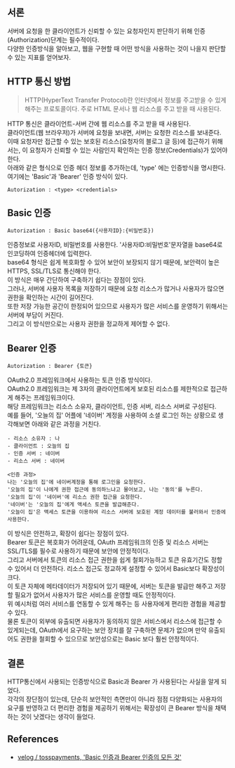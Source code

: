 ## 서론
서버에 요청을 한 클라이언트가 신뢰할 수 있는 요청자인지 판단하기 위해 인증(Authorization)단계는 필수적이다.   
다양한 인증방식을 알아보고, 웹을 구현할 때 어떤 방식을 사용하는 것이 나을지 판단할 수 있는 지표를 얻어보자.


## HTTP 통신 방법
> HTTP(HyperText Transfer Protocol)란 인터넷에서 정보를 주고받을 수 있게 해주는 프로토콜이다. 주로 HTML 문서나 웹 리소스를 주고 받을 때 사용된다.

HTTP 통신은 클라이언트-서버 간에 웹 리소스를 주고 받을 때 사용된다.    
클라이언트(웹 브라우저)가 서버에 요청을 보내면, 서버는 요청한 리소스를 보내준다.   
이때 요청자만 접근할 수 있는 보호된 리소스(요청자의 블로그 글 등)에 접근하기 위해서는, 이 요청자가 신뢰할 수 있는 사람인지 확인하는 인증 정보(Credentials)가 있어야 한다.   
아래와 같은 형식으로 인증 헤더 정보를 추가하는데, 'type' 에는 인증방식을 명시한다. 여기에는 'Basic'과 'Bearer' 인증 방식이 있다.
```
Autorization : <type> <credentials>
```


## Basic 인증
```
Autorization : Basic base64({사용자ID}:{비밀번호})
```
인증정보로 사용자ID, 비밀번호를 사용한다. '사용자ID:비밀번호'문자열을 base64로 인코딩하여 인증헤더에 입력한다.   
base64 형식은 쉽게 복호화할 수 있어 보안이 보장되지 않기 때문에, 보안력이 높은 HTTPS, SSL/TLS로 통신해야 한다.   
이 방식은 매우 간단하여 구축하기 쉽다는 장점이 있다.   
그러나, 서버에 사용자 목록을 저장하기 때문에 요청 리소스가 많거나 사용자가 많으면 권한을 확인하는 시간이 길어진다.   
또한 저장 가능한 공간이 한정되어 있으므로 사용자가 많은 서비스를 운영하기 위해서는 서버에 부담이 커진다.   
그리고 이 방식만으로는 사용자 권한을 정교하게 제어할 수 없다.


## Bearer 인증
```
Autorization : Bearer {토큰}
```
OAuth2.0 프레임워크에서 사용하는 토큰 인증 방식이다.   
OAuth2.0 프레임워크는 제 3자의 클라이언트에게 보호된 리소스를 제한적으로 접근하게 해주는 프레임워크이다.   
해당 프레임워크는 리소스 소유자, 클라이언트, 인증 서버, 리소스 서버로 구성된다.   
예를 들어, '오늘의 집' 어플에 '네이버' 계정을 사용하여 소셜 로그인 하는 상황으로 생각해보면 아래와 같은 과정을 거친다.   
```
- 리소스 소유자 : 나
- 클라이언트 : 오늘의 집
- 인증 서버 : 네이버
- 리소스 서버 : 네이버

<인증 과정>
나는 '오늘의 집'에 네이버계정을 통해 로그인을 요청한다.   
'오늘의 집'이 나에게 권한 접근에 동의하느냐고 물어보고, 나는 '동의'를 누른다.   
'오늘의 집'이 '네이버'에 리소스 권한 접근을 요청한다.   
'네이버'는 '오늘의 집'에게 액세스 토큰을 발급해준다.   
'오늘이 집'은 액세스 토큰을 이용하여 리소스 서버에 보호된 계정 데이터를 불러와서 인증에 사용한다.   
```
이 방식은 안전하고, 확장이 쉽다는 장점이 있다.   
Bearer 토큰은 복호화가 어려운데, OAuth 프레임워크의 인증 및 리소스 서버는 SSL/TLS를 필수로 사용하기 때문에 보안에 안정적이다.   
그리고 서버에서 토큰의 리소스 접근 권한을 쉽게 철회가능하고 토큰 유효기간도 정할 수 있어서 더 안전하다. 리소스 접근도 정교하게 설정할 수 있어서 Basic보다 확장성이 크다.   
이 토큰 자체에 메타데이터가 저장되어 있기 때문에, 서버는 토큰을 발급만 해주고 저장할 필요가 없어서 사용자가 많은 서비스를 운영할 때도 안정적이다.   
위 예시처럼 여러 서비스를 연동할 수 있게 해주는 등 사용자에게 편리한 경험을 제공할 수 있다.   
물론 토큰이 외부에 유출되면 사용자가 동의하지 않은 서비스에서 리소스에 접근할 수 있게되는데, OAuth에서 요구하는 보안 장치를 잘 구축하면 문제가 없으며 만약 유출되어도 권한을 철회할 수 있으므로 보안성으로는 Basic
보다 훨씬 안정적이다.

## 결론
HTTP통신에서 사용되는 인증방식으로 Basic과 Bearer 가 사용된다는 사실을 알게 되었다.   
각각의 장단점이 있는데, 단순히 보안적인 측면만이 아니라 점점 다양화되는 사용자의 요구를 반영하고 더 편리한 경험을 제공하기 위해서는 확장성이 큰 Bearer 방식을 채택하는 것이 낫겠다는 생각이 들었다.   


## References
- [velog / tosspayments, 'Basic 인증과 Bearer 인증의 모든 것'](https://velog.io/@tosspayments/Basic-%EC%9D%B8%EC%A6%9D%EA%B3%BC-Bearer-%EC%9D%B8%EC%A6%9D%EC%9D%98-%EB%AA%A8%EB%93%A0-%EA%B2%83)
